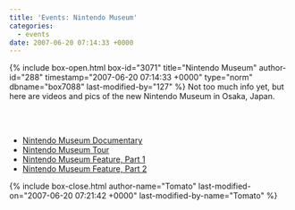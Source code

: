 ```yaml
---
title: 'Events: Nintendo Museum'
categories:
  - events
date: 2007-06-20 07:14:33 +0000
---
```

{% include box-open.html box-id="3071" title="Nintendo Museum" author-id="288" timestamp="2007-06-20 07:14:33 +0000" type="norm" dbname="box7088" last-modified-by="127" %}
Not too much info yet, but here are videos and pics of the new Nintendo Museum in Osaka, Japan.

<br /><br />
<ul>
 <li><a href="http://www.gamevideos.com/video/id/12156">Nintendo Museum Documentary</a></li>
 <li><a href="http://www.youtube.com/watch?v=7Z12pSrZ-fU">Nintendo Museum Tour</a></li>
 <li><a href="http://www.youtube.com/watch?v=iZ4gjxgg5M8">Nintendo Museum Feature, Part 1</a></li>
 <li><a href="http://www.youtube.com/watch?v=sTWSjE4fLaY">Nintendo Museum Feature, Part 2</a></li>
</ul>

{% include box-close.html author-name="Tomato" last-modified-on="2007-06-20 07:21:42 +0000" last-modified-by-name="Tomato" %}
